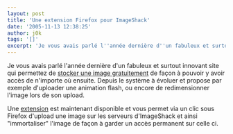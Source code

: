 ```yaml
---
layout: post
title: 'Une extension Firefox pour ImageShack'
date: '2005-11-13 12:38:25'
author: j0k
tags: '[]'
excerpt: 'Je vous avais parlé l''année dernière d''un fabuleux et surtout innovant site qui permettez de [stocker une image gratuitement](http://www.j0k3r.net/chtit-truc-stocker-vos-images-gratuitement-16.html) de façon à pouvoir y avoir accès de n''importe où ensuite.   Depuis le système à évoluer et propose par exemple d''uploader une animation flash, ou encore de      ...'
---
```


Je vous avais parlé l'année dernière d'un fabuleux et surtout innovant site qui permettez de [stocker une image gratuitement](http://www.j0k3r.net/chtit-truc-stocker-vos-images-gratuitement-16.html) de façon à pouvoir y avoir accès de n'importe où ensuite.   Depuis le système à évoluer et propose par exemple d'uploader une animation flash, ou encore de redimensionner l'image lors de son upload.

Une [extension](http://reg.imageshack.us/content.php?page=extension) est maintenant disponible et vous permet via un clic sous Firefox d'upload une image sur les serveurs d'ImageShack et ainsi "immortaliser" l'image de façon à garder un accès permanent sur celle ci.
